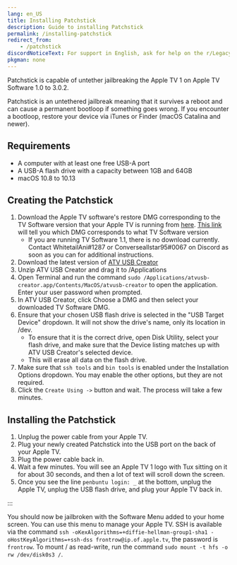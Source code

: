 ```yaml
---
lang: en_US
title: Installing Patchstick
description: Guide to installing Patchstick
permalink: /installing-patchstick
redirect_from:
    - /patchstick
discordNoticeText: For support in English, ask for help on the r/LegacyJailbreak [Discord Server](http://discord.legacyjailbreak.com/).
pkgman: none
---
```


Patchstick is capable of untether jailbreaking the Apple TV 1 on Apple TV Software 1.0 to 3.0.2.

Patchstick is an <router-link to="/types-of-jailbreak/#untethered-jailbreaks">untethered</router-link> jailbreak meaning that it survives a reboot and can cause a permanent bootloop if something goes wrong. If you encounter a bootloop, restore your device via iTunes or Finder (macOS Catalina and newer).

## Requirements

- A computer with at least one free USB-A port
- A USB-A flash drive with a capacity between 1GB and 64GB
- macOS 10.8 to 10.13

## Creating the Patchstick

1. Download the Apple TV software's restore DMG corresponding to the TV Software version that your Apple TV is running from [here](https://mega.nz/folder/k4FAXCIB#Fk7pxs6ikYzL3YBvAGX5ig/folder/cgUwDb5S). [This link](https://www.iclarified.com/970/appletv-firmware-download-locations) will tell you which DMG corresponds to what TV Software version
    - If you are running TV Software 1.1, there is no download currently. Contact WhitetailAni#1287 or Converseallstar95#0067 on Discord as soon as you can for additional instructions.
1. Download the latest version of [ATV USB Creator](https://mega.nz/folder/k4FAXCIB#Fk7pxs6ikYzL3YBvAGX5ig/folder/M1kWwbia)
1. Unzip ATV USB Creator and drag it to /Applications
1. Open Terminal and run the command `sudo /Applications/atvusb-creator.app/Contents/MacOS/atvusb-creator` to open the application. Enter your user password when prompted.
1. In ATV USB Creator, click Choose a DMG and then select your downloaded TV Software DMG.
1. Ensure that your chosen USB flash drive is selected in the "USB Target Device" dropdown. It will not show the drive's name, only its location in /dev.
    - To ensure that it is the correct drive, open Disk Utility, select your flash drive, and make sure that the Device listing matches up with ATV USB Creator's selected device.
    - This will erase all data on the flash drive.
1. Make sure that `ssh tools` and `bin tools` is enabled under the Installation Options dropdown. You may enable the other options, but they are not required.
1. Click the `Create Using ->` button and wait. The process will take a few minutes.

## Installing the Patchstick

1. Unplug the power cable from your Apple TV.
1. Plug your newly created Patchstick into the USB port on the back of your Apple TV.
1. Plug the power cable back in.
1. Wait a few minutes. You will see an Apple TV 1 logo with Tux sitting on it for about 30 seconds, and then a lot of text will scroll down the screen.
1. Once you see the line `penbuntu login: _` at the bottom, unplug the Apple TV, unplug the USB flash drive, and plug your Apple TV back in.

:::

You should now be jailbroken with the Software Menu added to your home screen. You can use this menu to manage your Apple TV. SSH is available via the command `ssh -oKexAlgorithms=+diffie-hellman-group1-sha1 -oHostKeyAlgorithms=+ssh-dss frontrow@ip.of.apple.tv`, the password is `frontrow`.
To mount / as read-write, run the command `sudo mount -t hfs -o rw /dev/disk0s3 /`.
